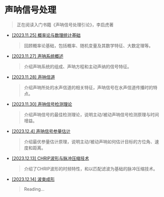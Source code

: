 # 声呐信号处理

>正在阅读入门书籍《声呐信号处理引论》，李启虎著

* [[2023.11.25] 概率论与数理统计基础](public_docs/math/概率论基础.md)

  > 回顾概率论基础，包括概率、随机变量及其数学特征、大数定理等。
  
* [[2023.11.27] 声呐系统概述](public_docs/dsp/sonar_signal_processing/声呐系统介绍.md)

  >介绍声呐系统的组成、声呐方程和主动声纳的信号特征。

* [[2023.11.28] 声呐信道](public_docs/dsp/sonar_signal_processing/声呐信道.md)

  > 介绍声呐所处的水声信道的相关特征，声呐信号在水声信道传播时的特点。

* [[2023.11.30] 声呐信号检测理论](public_docs/dsp/sonar_signal_processing/声呐信号检测理论.md)

  > 介绍声呐信号的最佳检测理论，说明主动/被动声呐信号检测原理与时间增益。
  
* [[2023.12.4] 声呐信号参量估计](public_docs/dsp/sonar_signal_processing/声呐信号参量估计.md)

  > 介绍最优参量估计原理，说明主动/被动声呐如何估计目标的方位角、速度和距离。
  
* [[2023.12.13] CHRIP波形与脉冲压缩技术](public_docs/dsp/sonar_signal_processing/CHRIP波形与脉冲压缩技术.md)

  > 介绍了CHRIP波形的时频特性，和以匹配滤波为基础的脉冲压缩技术。
  
* [[2023.12.14] 波束成形](public_docs/dsp/sonar_signal_processing/波束成形.md)

  >Reading... 

